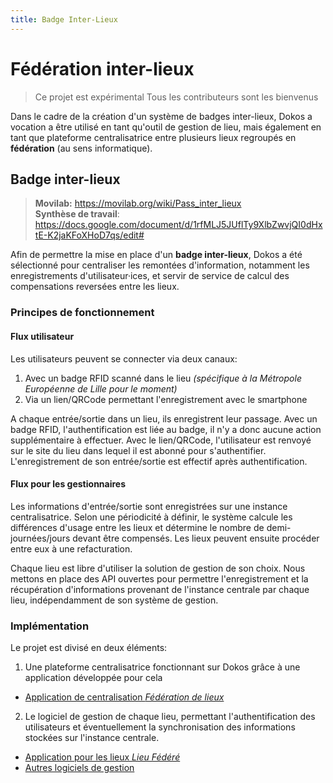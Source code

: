 ```yaml
---
title: Badge Inter-Lieux
---
```


# Fédération inter-lieux

> Ce projet est expérimental
> Tous les contributeurs sont les bienvenus


Dans le cadre de la création d'un système de badges inter-lieux, Dokos a vocation a être utilisé en tant qu'outil de gestion de lieu, mais également en tant que plateforme centralisatrice entre plusieurs lieux regroupés en __fédération__ (au sens informatique).


## Badge inter-lieux

> **Movilab:** https://movilab.org/wiki/Pass_inter_lieux  
> **Synthèse de travail**: https://docs.google.com/document/d/1rfMLJ5JUflTy9XlbZwvjQI0dHxtE-K2jaKFoXHoD7qs/edit#


Afin de permettre la mise en place d'un **badge inter-lieux**, Dokos a été sélectionné pour centraliser les remontées d'information, notamment les enregistrements d'utilisateur·ices, et servir de service de calcul des compensations reversées entre les lieux.

### Principes de fonctionnement

#### Flux utilisateur

Les utilisateurs peuvent se connecter via deux canaux:
1. Avec un badge RFID scanné dans le lieu *(spécifique à la Métropole Européenne de Lille pour le moment)*
2. Via un lien/QRCode permettant l'enregistrement avec le smartphone

A chaque entrée/sortie dans un lieu, ils enregistrent leur passage.
Avec un badge RFID, l'authentification est liée au badge, il n'y a donc aucune action supplémentaire à effectuer.
Avec le lien/QRCode, l'utilisateur est renvoyé sur le site du lieu dans lequel il est abonné pour s'authentifier. L'enregistrement de son entrée/sortie est effectif après authentification.


#### Flux pour les gestionnaires

Les informations d'entrée/sortie sont enregistrées sur une instance centralisatrice.
Selon une périodicité à définir, le système calcule les différences d'usage entre les lieux et détermine le nombre de demi-journées/jours devant être compensés.
Les lieux peuvent ensuite procéder entre eux à une refacturation.

Chaque lieu est libre d'utiliser la solution de gestion de son choix.
Nous mettons en place des API ouvertes pour permettre l'enregistrement et la récupération d'informations provenant de l'instance centrale par chaque lieu, indépendamment de son système de gestion.

### Implémentation

Le projet est divisé en deux éléments:
1. Une plateforme centralisatrice fonctionnant sur Dokos grâce à une application développée pour cela

- [Application de centralisation *Fédération de lieux*](/federation-lieux/venues-federation)

2. Le logiciel de gestion de chaque lieu, permettant l'authentification des utilisateurs et éventuellement la synchronisation des informations stockées sur l'instance centrale.

- [Application pour les lieux *Lieu Fédéré*](/fr/venues-federation/federated-venue)
- [Autres logiciels de gestion](/fr/venues-federation/additional-software)
